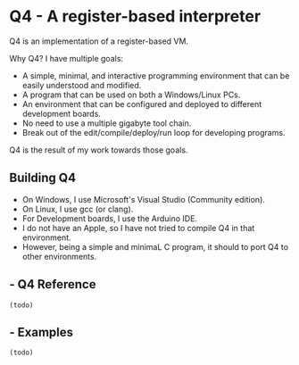# Q4 - A register-based interpreter

Q4 is an implementation of a register-based VM.

Why Q4? I have multiple goals:

- A simple, minimal, and interactive programming environment that can be easily understood and modified.
- A program that can be used on both a Windows/Linux PCs.
- An environment that can be configured and deployed to different development boards.
- No need to use a multiple gigabyte tool chain.
- Break out of the edit/compile/deploy/run loop for developing programs.

Q4 is the result of my work towards those goals.

## Building Q4

- On Windows, I use Microsoft's Visual Studio (Community edition). 
- On Linux, I use gcc (or clang). 
- For Development boards, I use the Arduino IDE. 
- I do not have an Apple, so I have not tried to compile Q4 in that environment.
- However, being a simple and minimaL C program, it should to port Q4 to other environments.

## -  Q4 Reference
```
(todo)
```
## - Examples
```
(todo)
```
